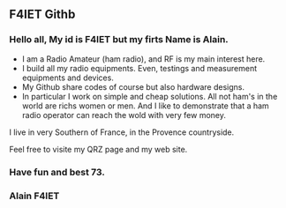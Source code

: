## F4IET Githb

### Hello all, My id is F4IET but my firts Name is Alain.


* I am a Radio Amateur (ham radio), and RF is my main interest here.
* I build all my radio equipments. Even, testings and measurement equipments and devices.
* My Github share codes of course but also hardware designs.
* In particular I work on simple and cheap solutions. All not ham's in the world are richs women or men. And I like to demonstrate that a ham radio operator can reach the wold with very few money.

I live in very Southern of France, in the Provence countryside.

Feel free to visite my QRZ page and my web site.

### Have fun and best 73.
### Alain F4IET

<!---
F4IET/F4IET is a ✨ special ✨ repository because its `README.md` (this file) appears on your GitHub profile.
You can click the Preview link to take a look at your changes.
--->

